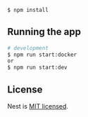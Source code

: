 ```bash
$ npm install
```

## Running the app

```bash
# development
$ npm run start:docker
or
$ npm run start:dev
```


## License

Nest is [MIT licensed](LICENSE).
